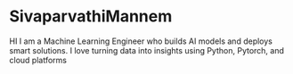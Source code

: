 # SivaparvathiMannem
HI
I am a Machine Learning Engineer who builds AI models and deploys smart solutions. I love turning data into insights using Python, Pytorch, and cloud platforms
